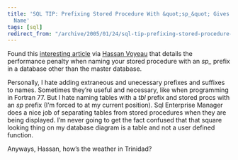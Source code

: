 ```yaml
---
title: 'SQL TIP: Prefixing Stored Procedure With &quot;sp_&quot; Gives Your SP a Bad
  Name'
tags: [sql]
redirect_from: "/archive/2005/01/24/sql-tip-prefixing-stored-procedure-with-sp_-gives-your-sp-a-bad-name.aspx/"
---
```


Found this [interesting
article](http://www.winnetmag.com/Article/ArticleID/23011/23011.html "article on stored proc naming")
via [Hassan
Voyeau](http://haveworld.blogspot.com/2005/01/sql-tip-sp-prefix.html "Hassan's Blog")
that details the performance penalty when naming your stored procedure
with an *sp\_* prefix in a database other than the master database.

Personally, I hate adding extraneous and unecessary prefixes and
suffixes to names. Sometimes they’re useful and necessary, like when
programming in Fortran 77. But I hate naming tables with a *tbl* prefix
and stored procs with an *sp* prefix (I’m forced to at my current
position). Sql Enterprise Manager does a nice job of separating tables
from stored procedures when they are being displayed. I’m never going to
get the fact confused that that square looking thing on my database
diagram is a table and not a user defined function.

Anyways, Hassan, how’s the weather in Trinidad?

